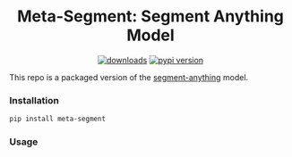 <div align="center">
<h1>
     Meta-Segment: Segment Anything Model
</h1>
<div>
    <a href="https://pepy.tech/project/metaseg"><img src="https://pepy.tech/badge/metaseg" alt="downloads"></a>
    <a href="https://badge.fury.io/py/metaseg"><img src="https://badge.fury.io/py/metaseg.svg" alt="pypi version"></a>
</div>
</div>

This repo is a packaged version of the [segment-anything](https://github.com/facebookresearch/segment-anything) model.


### Installation
```bash
pip install meta-segment

```

### Usage
```python

```
